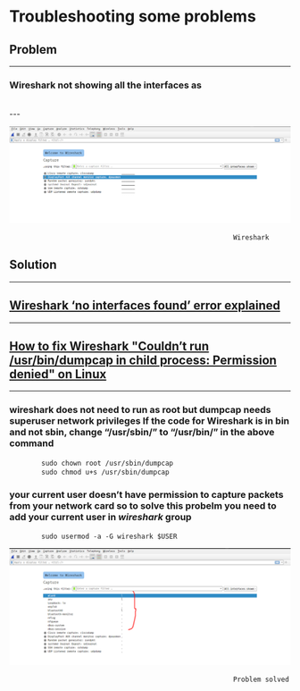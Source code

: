 # Troubleshooting some problems


## Problem
----



### Wireshark not showing all the interfaces as 
<br/>
---




![image1](./img/img1.png)

                                                            Wireshark 


## Solution
---
## [Wireshark ‘no interfaces found’ error explained](https://www.comparitech.com/net-admin/wireshark-no-interfaces-found-error-explained/)
---
    
## [How to fix Wireshark "Couldn’t run /usr/bin/dumpcap in child process: Permission denied" on Linux](https://techoverflow.net/2019/06/10/how-to-fix-wireshark-couldnt-run-usr-bin-dumpcap-in-child-process-permission-denied-on-linux/)
---

### wireshark does not need to run as root but dumpcap needs superuser network privileges If the code for Wireshark is in bin and not sbin, change “/usr/sbin/” to “/usr/bin/” in the above command
            sudo chown root /usr/sbin/dumpcap
            sudo chmod u+s /usr/sbin/dumpcap
### your current user doesn’t have permission to capture packets from your network card so to solve this probelm you need to add your current user in **_wireshark_** group
            sudo usermod -a -G wireshark $USER

![image2](./img/img2.png)

                                                            Problem solved

